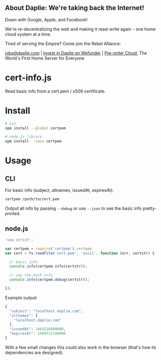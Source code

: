 <!-- AD_TPL_BEGIN -->

About Daplie: We're taking back the Internet!
--------------

Down with Google, Apple, and Facebook!

We're re-decentralizing the web and making it read-write again - one home cloud system at a time.

Tired of serving the Empire? Come join the Rebel Alliance:

<a href="mailto:jobs@daplie.com">jobs@daplie.com</a> | [Invest in Daplie on Wefunder](https://daplie.com/invest/) | [Pre-order Cloud](https://daplie.com/preorder/), The World's First Home Server for Everyone

<!-- AD_TPL_END -->

cert-info.js
============

Read basic info from a cert.pem / x509 certificate.

Install
=======

```bash
# bin
npm install --global certpem

# node.js library
npm install --save certpem
```

Usage
=====

CLI
---

For basic info (subject, altnames, issuedAt, expiresAt):

```bash
certpem /path/to/cert.pem
```

Output all info by passing `--debug` or use `--json` to see the basic info pretty-printed.

node.js
-------

```javascript
'use strict';

var certpem = require('certpem').certpem
var cert = fs.readFile('cert.pem', 'ascii', function (err, certstr) {

  // basic info
  console.info(certpem.info(certstr));

  // way too much info
  console.info(certpem.debug(certstr));

});
```

Example output:

```javascript
{
  "subject": "localhost.daplie.com",
  "altnames": [
    "localhost.daplie.com"
  ],
  "issuedAt": 1465516800000,
  "expiresAt": 1499731199000
}
```

With a few small changes this could also work in the browser (that's how its dependencies are designed).
